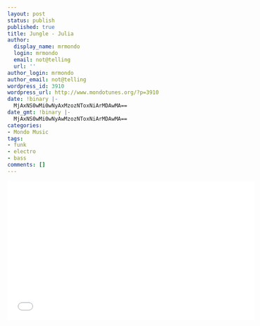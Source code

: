```yaml
---
layout: post
status: publish
published: true
title: Jungle - Julia
author:
  display_name: mrmondo
  login: mrmondo
  email: not@telling
  url: ''
author_login: mrmondo
author_email: not@telling
wordpress_id: 3910
wordpress_url: http://www.mondotunes.org/?p=3910
date: !binary |-
  MjAxNS0wMi0wNyAxMzozNToxNiArMDAwMA==
date_gmt: !binary |-
  MjAxNS0wMi0wNyAwMzozNToxNiArMDAwMA==
categories:
- Mondo Music
tags:
- funk
- electro
- bass
comments: []
---
```

<iframe width="560" height="315" src="//www.youtube.com/embed/RGpnf1HcaLw" frameborder="0"> </iframe>
